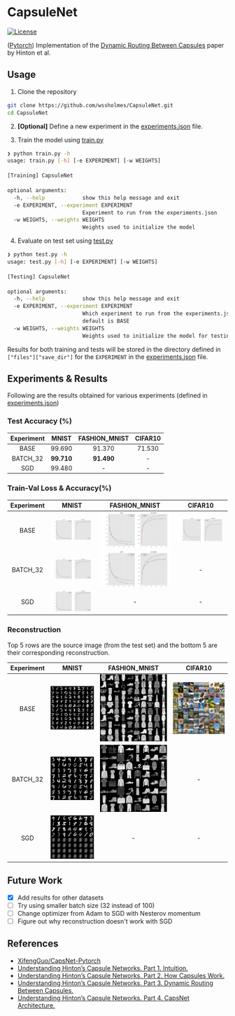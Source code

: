 # CapsuleNet
[![License](https://img.shields.io/github/license/mashape/apistatus.svg?maxAge=2592000)](./LICENSE)

([Pytorch](https://pytorch.org)) Implementation of the [Dynamic Routing Between Capsules](https://arxiv.org/pdf/1710.09829.pdf) paper by Hinton et al.

## Usage

1. Clone the repository

``` sh
git clone https://github.com/wssholmes/CapsuleNet.git
cd CapsuleNet
```

2. **[Optional]** Define a new experiment in the [experiments.json](./experiments.json) file.

3. Train the model using [train.py](./train.py)

``` sh
❯ python train.py -h
usage: train.py [-h] [-e EXPERIMENT] [-w WEIGHTS]

[Training] CapsuleNet

optional arguments:
  -h, --help            show this help message and exit
  -e EXPERIMENT, --experiment EXPERIMENT
                        Experiment to run from the experiments.json
  -w WEIGHTS, --weights WEIGHTS
                        Weights used to initialize the model
```

4. Evaluate on test set using [test.py](./test.py)

``` sh
❯ python test.py -h
usage: test.py [-h] [-e EXPERIMENT] [-w WEIGHTS]

[Testing] CapsuleNet

optional arguments:
  -h, --help            show this help message and exit
  -e EXPERIMENT, --experiment EXPERIMENT
                        Which experiment to run from the experiments.json,
                        default is BASE
  -w WEIGHTS, --weights WEIGHTS
                        Weights used to initialize the model for testing.

```

Results for both training and tests will be stored in the directory defined in `["files"]["save_dir"]` for the `EXPERIMENT` in the [experiments.json](./experiments.json) file.

## Experiments & Results

Following are the results obtained for various experiments (defined in [experiments.json](./experiments.json))

### Test Accuracy (%)

Experiment | MNIST| FASHION_MNIST | CIFAR10 
:----------:|:----:|:-------------:|:-------:
BASE        |99.690|    91.370     |  71.530 
BATCH_32    |**99.710**|    **91.490**     |    -
SGD         | 99.480  |    -       |  -

### Train-Val Loss & Accuracy(%)

Experiment | MNIST | FASHION_MNIST | CIFAR10
:---------:|:-----:|:-------------:|:-------:
BASE | ![MNIST train-val loss & acc](./results/BASE_MNIST/plot.png) | ![FASHION MNIST train-val loss & acc](./results/BASE_FASHION_MNIST/plot.png) | ![CIFAR10 train-val loss & acc](./results/BASE_CIFAR10/plot.png) 
BATCH_32 | ![MNIST train-val loss & acc](./results/BATCH_32_MNIST/plot.png) | ![FASHION MNIST train-val loss & acc](./results/BATCH_32_FASHION_MNIST/plot.png) | - 
SGD | ![MNIST train-val loss & acc](./results/SGD_MNIST/plot.png) | -  | - 

### Reconstruction

Top 5 rows are the source image (from the test set) and the bottom 5 are their corresponding reconstruction.

Experiment | MNIST | FASHION_MNIST | CIFAR10
:---------:|:-----:|:-------------:|:-------:
BASE | ![MNIST reconstruction](./results/BASE_MNIST/reconstruction.png) | ![FASHION MNIST reconstruction](./results/BASE_FASHION_MNIST/reconstruction.png) | ![CIFAR10 reconstruction](./results/BASE_CIFAR10/reconstruction.png)
BATCH_32 | ![MNIST reconstruction](./results/BATCH_32_MNIST/reconstruction.png) | ![FASHION MNIST reconstruction](./results/BATCH_32_FASHION_MNIST/reconstruction.png) | -
SGD | ![MNIST reconstruction](./results/SGD_MNIST/reconstruction.png) | -  | -

## Future Work

- [x] Add results for other datasets
- [ ] Try using smaller batch size (32 instead of 100)
- [ ] Change optimizer from Adam to SGD with Nesterov momentum
- [ ] Figure out why reconstruction doesn't work with SGD

## References

* [XifengGuo/CapsNet-Pytorch](https://github.com/XifengGuo/CapsNet-Pytorch)
* [Understanding Hinton’s Capsule Networks. Part 1. Intuition.](https://pechyonkin.me/capsules-1/)
* [Understanding Hinton’s Capsule Networks. Part 2. How Capsules Work.](https://pechyonkin.me/capsules-2/)
* [Understanding Hinton’s Capsule Networks. Part 3. Dynamic Routing Between Capsules.](https://pechyonkin.me/capsules-3/)
* [Understanding Hinton’s Capsule Networks. Part 4. CapsNet Architecture.](https://pechyonkin.me/capsules-4/)
